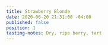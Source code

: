 ```yaml
---
title: Strawberry Blonde
date: 2020-06-20 21:31:00 -04:00
published: false
position: 1
tasting-notes: Dry, ripe berry, tart
---
```



